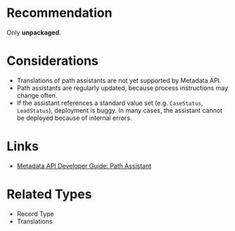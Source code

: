 # Recommendation

Only **unpackaged**.

# Considerations

- Translations of path assistants are not yet supported by Metadata API.
- Path assistants are regularly updated, because process instructions may change often.
- If the assistant references a standard value set (e.g. `CaseStatus`, `LeadStatus`), deployment is buggy. In many cases, the assistant cannot be deployed because of internal errors.

# Links

- [Metadata API Developer Guide: Path Assistant](https://developer.salesforce.com/docs/atlas.en-us.238.0.api_meta.meta/api_meta/meta_pathassistant.htm)

# Related Types

- Record Type
- Translations
